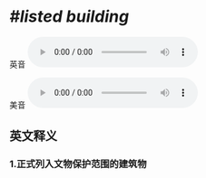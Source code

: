 # ***\#listed building*** 
英音
<audio src="./media/listed building1_AAC.aac" controls="controls"></audio>

美音
<audio src="./media/listed building2_AAC.aac" controls="controls"></audio>



  

英文释义
---
### 1.**正式列入文物保护范围的建筑物**  


